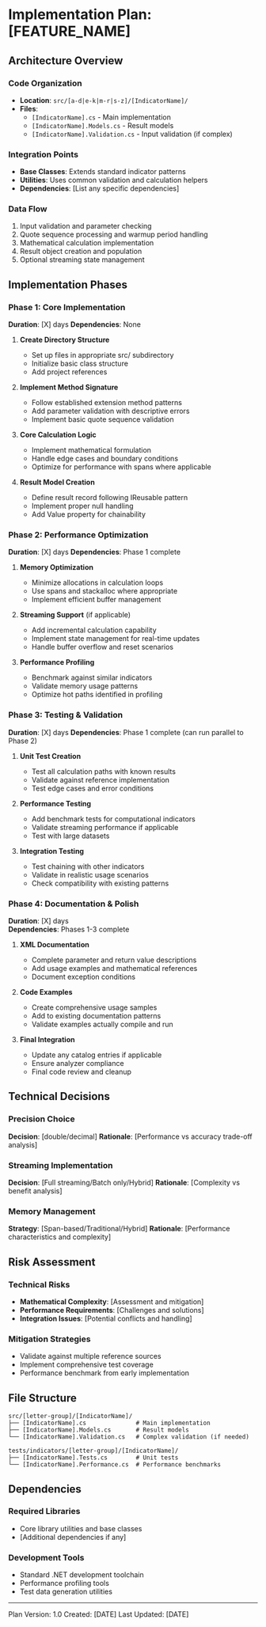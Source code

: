 # Implementation Plan: [FEATURE_NAME]

## Architecture Overview

### Code Organization

- **Location**: `src/[a-d|e-k|m-r|s-z]/[IndicatorName]/`
- **Files**:
  - `[IndicatorName].cs` - Main implementation
  - `[IndicatorName].Models.cs` - Result models
  - `[IndicatorName].Validation.cs` - Input validation (if complex)

### Integration Points

- **Base Classes**: Extends standard indicator patterns
- **Utilities**: Uses common validation and calculation helpers
- **Dependencies**: [List any specific dependencies]

### Data Flow

1. Input validation and parameter checking
2. Quote sequence processing and warmup period handling
3. Mathematical calculation implementation
4. Result object creation and population
5. Optional streaming state management

## Implementation Phases

### Phase 1: Core Implementation

**Duration**: [X] days
**Dependencies**: None

1. **Create Directory Structure**
   - Set up files in appropriate src/ subdirectory
   - Initialize basic class structure
   - Add project references

2. **Implement Method Signature**
   - Follow established extension method patterns
   - Add parameter validation with descriptive errors
   - Implement basic quote sequence validation

3. **Core Calculation Logic**
   - Implement mathematical formulation
   - Handle edge cases and boundary conditions
   - Optimize for performance with spans where applicable

4. **Result Model Creation**
   - Define result record following IReusable pattern
   - Implement proper null handling
   - Add Value property for chainability

### Phase 2: Performance Optimization

**Duration**: [X] days
**Dependencies**: Phase 1 complete

1. **Memory Optimization**
   - Minimize allocations in calculation loops
   - Use spans and stackalloc where appropriate
   - Implement efficient buffer management

2. **Streaming Support** (if applicable)
   - Add incremental calculation capability
   - Implement state management for real-time updates
   - Handle buffer overflow and reset scenarios

3. **Performance Profiling**
   - Benchmark against similar indicators
   - Validate memory usage patterns
   - Optimize hot paths identified in profiling

### Phase 3: Testing & Validation

**Duration**: [X] days
**Dependencies**: Phase 1 complete (can run parallel to Phase 2)

1. **Unit Test Creation**
   - Test all calculation paths with known results
   - Validate against reference implementation
   - Test edge cases and error conditions

2. **Performance Testing**
   - Add benchmark tests for computational indicators
   - Validate streaming performance if applicable
   - Test with large datasets

3. **Integration Testing**
   - Test chaining with other indicators
   - Validate in realistic usage scenarios
   - Check compatibility with existing patterns

### Phase 4: Documentation & Polish

**Duration**: [X] days  
**Dependencies**: Phases 1-3 complete

1. **XML Documentation**
   - Complete parameter and return value descriptions
   - Add usage examples and mathematical references
   - Document exception conditions

2. **Code Examples**
   - Create comprehensive usage samples
   - Add to existing documentation patterns
   - Validate examples actually compile and run

3. **Final Integration**
   - Update any catalog entries if applicable
   - Ensure analyzer compliance
   - Final code review and cleanup

## Technical Decisions

### Precision Choice

**Decision**: [double/decimal]
**Rationale**: [Performance vs accuracy trade-off analysis]

### Streaming Implementation

**Decision**: [Full streaming/Batch only/Hybrid]
**Rationale**: [Complexity vs benefit analysis]

### Memory Management

**Strategy**: [Span-based/Traditional/Hybrid]
**Rationale**: [Performance characteristics and complexity]

## Risk Assessment

### Technical Risks

- **Mathematical Complexity**: [Assessment and mitigation]
- **Performance Requirements**: [Challenges and solutions]
- **Integration Issues**: [Potential conflicts and handling]

### Mitigation Strategies

- Validate against multiple reference sources
- Implement comprehensive test coverage
- Performance benchmark from early implementation

## File Structure

```text
src/[letter-group]/[IndicatorName]/
├── [IndicatorName].cs              # Main implementation
├── [IndicatorName].Models.cs       # Result models
└── [IndicatorName].Validation.cs   # Complex validation (if needed)

tests/indicators/[letter-group]/[IndicatorName]/
├── [IndicatorName].Tests.cs        # Unit tests
└── [IndicatorName].Performance.cs  # Performance benchmarks
```

## Dependencies

### Required Libraries

- Core library utilities and base classes
- [Additional dependencies if any]

### Development Tools

- Standard .NET development toolchain
- Performance profiling tools
- Test data generation utilities

---
Plan Version: 1.0
Created: [DATE]
Last Updated: [DATE]
